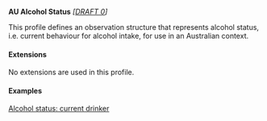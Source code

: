 **AU Alcohol Status** *[[DRAFT 0](guidance.html)]*

This profile defines an observation structure that represents alcohol status, i.e. current behaviour for alcohol intake, for use in an Australian context.

#### Extensions
No extensions are used in this profile.


#### Examples

[Alcohol status: current drinker](Observation-alcohol-status-example0.html)

